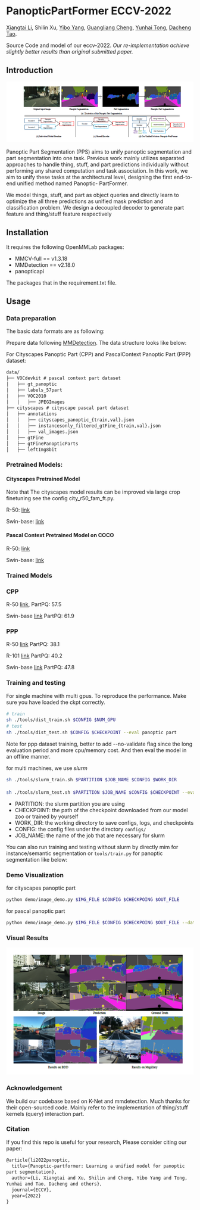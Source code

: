 # PanopticPartFormer ECCV-2022

[Xiangtai Li](https://lxtgh.github.io/),
Shilin Xu,
[Yibo Yang](https://scholar.google.com/citations?user=DxXXnCcAAAAJ&hl=zh-CN), 
[Guangliang Cheng](https://scholar.google.com/citations?user=FToOC-wAAAAJ),
[Yunhai Tong](https://eecs.pku.edu.cn/info/1475/9689.htm),
[Dacheng Tao](http://scholar.google.com/citations?user=RwlJNLcAAAAJ&hl=zh-CN).

Source Code and model of our eccv-2022. 
*Our re-implementation achieve slightly better results than original submitted paper.*



## Introduction

![Figure](./figs/ppformer_teaser.png)

Panoptic Part Segmentation (PPS) aims to unify panoptic
segmentation and part segmentation into one task. Previous work mainly
utilizes separated approaches to handle thing, stuff, and part predictions
individually without performing any shared computation and task association.
In this work, we aim to unify these tasks at the architectural
level, designing the first end-to-end unified method named Panoptic-
PartFormer. 

We model things, stuff, and part as object queries and directly
learn to optimize the all three predictions as unified mask prediction
and classification problem. We design a decoupled decoder to
generate part feature and thing/stuff feature respectively

## Installation

It requires the following OpenMMLab packages:

- MMCV-full == v1.3.18
- MMDetection == v2.18.0
- panopticapi

The packages that in the requirement.txt file.

## Usage

### Data preparation

The basic data formats are as following:

Prepare data following [MMDetection](https://github.com/open-mmlab/mmdetection). 
The data structure looks like below:

For Cityscapes Panoptic Part (CPP) and PascalContext Panoptic Part (PPP) dataset:

```
data/
├── VOCdevkit # pascal context part dataset 
│   ├── gt_panoptic
│   ├── labels_57part
│   ├── VOC2010
│   │   ├── JPEGImages
├── cityscapes # cityscape pascal part dataset 
│   ├── annotations
│   │   ├── cityscapes_panoptic_{train,val}.json
│   │   ├── instancesonly_filtered_gtFine_{train,val}.json
│   │   ├── val_images.json
│   ├── gtFine
│   ├── gtFinePanopticParts
│   ├── leftImg8bit
```
### Pretrained Models:

#### Cityscapes Pretrained Model

Note that The cityscapes model results can be improved via large crop finetuning 
see the config city_r50_fam_ft.py.


R-50: [link](https://1drv.ms/u/s!Ai4mxaXd6lVBfdSc09Z-Wkkkp8E?e=RKBA4f)

Swin-base: [link](https://1drv.ms/u/s!Ai4mxaXd6lVBfwlSs4KjN5go9zA?e=gIVT2b)

#### Pascal Context Pretrained Model on COCO

R-50: [link](https://1drv.ms/u/s!Ai4mxaXd6lVBfG0R8Nj2TcYry7w?e=grw4Ui)

Swin-base: [link](https://1drv.ms/u/s!Ai4mxaXd6lVBfpWmnRmcl7lAB0k?e=2acus0)


### Trained Models

### CPP

R-50 [link](https://1drv.ms/u/s!Ai4mxaXd6lVBgQIEinLVprQyAf0J?e=0ulzUr), PartPQ: 57.5

Swin-base [link](https://1drv.ms/u/s!Ai4mxaXd6lVBdNL9EzFbpUc5N6I?e=mmxa5Z) PartPQ: 61.9

### PPP

R-50 [link](https://1drv.ms/u/s!Ai4mxaXd6lVBgQAS47KqSrrMrXAV?e=VoS1Ge) PartPQ: 38.1

R-101 [link](https://1drv.ms/u/s!Ai4mxaXd6lVBgQMjRczqr5xgLxZ9?e=x3ZvE2) PartPQ: 40.2

Swin-base [link](https://1drv.ms/u/s!Ai4mxaXd6lVBgQHfYk6BNkDIU-Qh?e=4LNnVq) PartPQ: 47.8 


### Training and testing
For single machine with multi gpus. 
To reproduce the performance.
Make sure you have loaded the ckpt correctly. 

```bash
# train
sh ./tools/dist_train.sh $CONFIG $NUM_GPU
# test
sh ./tools/dist_test.sh $CONFIG $CHECKPOINT --eval panoptic part
```

Note for ppp dataset training, better to add --no-validate flag since the long evaluation period 
and more cpu/memory cost. And then eval the model in an offline manner. 

for multi machines, we use *slurm*

```bash
sh ./tools/slurm_train.sh $PARTITION $JOB_NAME $CONFIG $WORK_DIR

sh ./tools/slurm_test.sh $PARTITION $JOB_NAME $CONFIG $CHECKPOINT --eval panoptic, part
```

- PARTITION: the slurm partition you are using
- CHECKPOINT: the path of the checkpoint downloaded from our model zoo or trained by yourself
- WORK_DIR: the working directory to save configs, logs, and checkpoints
- CONFIG: the config files under the directory `configs/`
- JOB_NAME: the name of the job that are necessary for slurm

You can also run training and testing without slurm by directly mim for instance/semantic segmentation or `tools/train.py` for panoptic segmentation like below:

### Demo Visualization
for cityscapes panoptic part
```bash
python demo/image_demo.py $IMG_FILE $CONFIG $CHECKPOING $OUT_FILE
```
for pascal panoptic part
```bash
python demo/image_demo.py $IMG_FILE $CONFIG $CHECKPOING $OUT_FILE --datasetspec_path=$1 --evalspec_path=$2
```

### Visual Results

![Figure](./figs/panoptic_part_former_vis_res.png)

### Acknowledgement

We build our codebase based on K-Net and mmdetection. Much thanks for their open-sourced code.
Mainly refer to the implementation of thing/stuff kernels (query) interaction part. 


### Citation
If you find this repo is useful for your research, Please consider citing our paper:

```
@article{li2022panoptic,
  title={Panoptic-partformer: Learning a unified model for panoptic part segmentation},
  author={Li, Xiangtai and Xu, Shilin and Cheng, Yibo Yang and Tong, Yunhai and Tao, Dacheng and others},
  journal={ECCV},
  year={2022}
}
```
